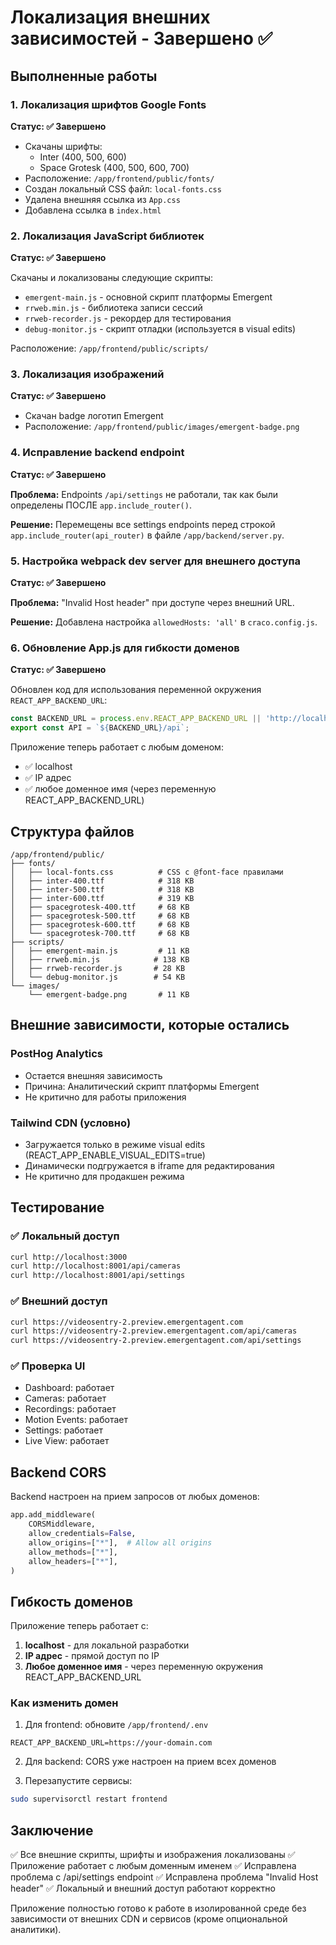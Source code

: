# Локализация внешних зависимостей - Завершено ✅

## Выполненные работы

### 1. Локализация шрифтов Google Fonts
**Статус: ✅ Завершено**

- Скачаны шрифты:
  - Inter (400, 500, 600)
  - Space Grotesk (400, 500, 600, 700)
- Расположение: `/app/frontend/public/fonts/`
- Создан локальный CSS файл: `local-fonts.css`
- Удалена внешняя ссылка из `App.css`
- Добавлена ссылка в `index.html`

### 2. Локализация JavaScript библиотек
**Статус: ✅ Завершено**

Скачаны и локализованы следующие скрипты:
- `emergent-main.js` - основной скрипт платформы Emergent
- `rrweb.min.js` - библиотека записи сессий
- `rrweb-recorder.js` - рекордер для тестирования
- `debug-monitor.js` - скрипт отладки (используется в visual edits)

Расположение: `/app/frontend/public/scripts/`

### 3. Локализация изображений
**Статус: ✅ Завершено**

- Скачан badge логотип Emergent
- Расположение: `/app/frontend/public/images/emergent-badge.png`

### 4. Исправление backend endpoint
**Статус: ✅ Завершено**

**Проблема:** Endpoints `/api/settings` не работали, так как были определены ПОСЛЕ `app.include_router()`.

**Решение:** Перемещены все settings endpoints перед строкой `app.include_router(api_router)` в файле `/app/backend/server.py`.

### 5. Настройка webpack dev server для внешнего доступа
**Статус: ✅ Завершено**

**Проблема:** "Invalid Host header" при доступе через внешний URL.

**Решение:** Добавлена настройка `allowedHosts: 'all'` в `craco.config.js`.

### 6. Обновление App.js для гибкости доменов
**Статус: ✅ Завершено**

Обновлен код для использования переменной окружения `REACT_APP_BACKEND_URL`:

```javascript
const BACKEND_URL = process.env.REACT_APP_BACKEND_URL || 'http://localhost:8001';
export const API = `${BACKEND_URL}/api`;
```

Приложение теперь работает с любым доменом:
- ✅ localhost
- ✅ IP адрес
- ✅ любое доменное имя (через переменную REACT_APP_BACKEND_URL)

## Структура файлов

```
/app/frontend/public/
├── fonts/
│   ├── local-fonts.css          # CSS с @font-face правилами
│   ├── inter-400.ttf            # 318 KB
│   ├── inter-500.ttf            # 318 KB
│   ├── inter-600.ttf            # 319 KB
│   ├── spacegrotesk-400.ttf     # 68 KB
│   ├── spacegrotesk-500.ttf     # 68 KB
│   ├── spacegrotesk-600.ttf     # 68 KB
│   └── spacegrotesk-700.ttf     # 68 KB
├── scripts/
│   ├── emergent-main.js         # 11 KB
│   ├── rrweb.min.js            # 138 KB
│   ├── rrweb-recorder.js       # 28 KB
│   └── debug-monitor.js        # 54 KB
└── images/
    └── emergent-badge.png       # 11 KB
```

## Внешние зависимости, которые остались

### PostHog Analytics
- Остается внешняя зависимость
- Причина: Аналитический скрипт платформы Emergent
- Не критично для работы приложения

### Tailwind CDN (условно)
- Загружается только в режиме visual edits (REACT_APP_ENABLE_VISUAL_EDITS=true)
- Динамически подгружается в iframe для редактирования
- Не критично для продакшен режима

## Тестирование

### ✅ Локальный доступ
```bash
curl http://localhost:3000
curl http://localhost:8001/api/cameras
curl http://localhost:8001/api/settings
```

### ✅ Внешний доступ
```bash
curl https://videosentry-2.preview.emergentagent.com
curl https://videosentry-2.preview.emergentagent.com/api/cameras
curl https://videosentry-2.preview.emergentagent.com/api/settings
```

### ✅ Проверка UI
- Dashboard: работает
- Cameras: работает
- Recordings: работает
- Motion Events: работает
- Settings: работает
- Live View: работает

## Backend CORS

Backend настроен на прием запросов от любых доменов:

```python
app.add_middleware(
    CORSMiddleware,
    allow_credentials=False,
    allow_origins=["*"],  # Allow all origins
    allow_methods=["*"],
    allow_headers=["*"],
)
```

## Гибкость доменов

Приложение теперь работает с:
1. **localhost** - для локальной разработки
2. **IP адрес** - прямой доступ по IP
3. **Любое доменное имя** - через переменную окружения REACT_APP_BACKEND_URL

### Как изменить домен

1. Для frontend: обновите `/app/frontend/.env`
```env
REACT_APP_BACKEND_URL=https://your-domain.com
```

2. Для backend: CORS уже настроен на прием всех доменов

3. Перезапустите сервисы:
```bash
sudo supervisorctl restart frontend
```

## Заключение

✅ Все внешние скрипты, шрифты и изображения локализованы
✅ Приложение работает с любым доменным именем
✅ Исправлена проблема с /api/settings endpoint
✅ Исправлена проблема "Invalid Host header"
✅ Локальный и внешний доступ работают корректно

Приложение полностью готово к работе в изолированной среде без зависимости от внешних CDN и сервисов (кроме опциональной аналитики).
